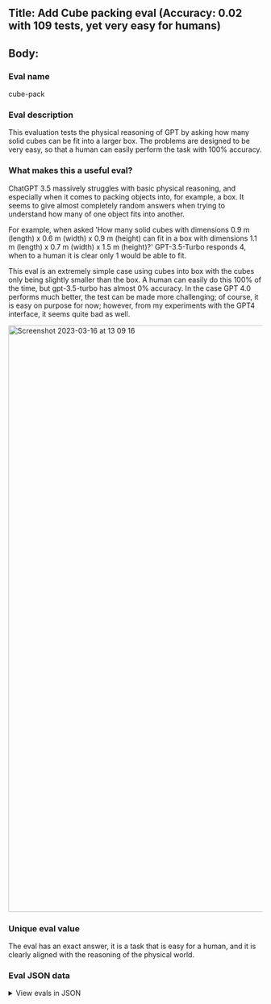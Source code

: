## Title: Add Cube packing eval (Accuracy: 0.02 with 109 tests, yet very easy for humans)

## Body:

### Eval name

cube-pack

### Eval description

This evaluation tests the physical reasoning of GPT by asking how many solid cubes can be fit into a larger box. The
problems are designed to be very easy, so that a human can easily perform the task with 100% accuracy.

### What makes this a useful eval?

ChatGPT 3.5 massively struggles with basic physical reasoning, and especially when it comes to packing objects into, for
example, a box. It seems to give almost completely random answers when trying to understand how many of one object fits
into another.

For example, when asked 'How many solid cubes with dimensions 0.9 m (length) x 0.6 m (width) x 0.9 m (height) can fit in
a box with dimensions 1.1 m (length) x 0.7 m (width) x 1.5 m (height)?' GPT-3.5-Turbo responds 4, when to a human it is
clear only 1 would be able to fit.

This eval is an extremely simple case using cubes into box with the cubes only being slightly smaller than the box. A
human can easily do this 100% of the time, but gpt-3.5-turbo has almost 0% accuracy. In the case GPT 4.0 performs much
better, the test can be made more challenging; of course, it is easy on purpose for now; however, from my experiments with
the GPT4 interface, it seems quite bad as well.



<img width="1162" alt="Screenshot 2023-03-16 at 13 09 16" src="https://user-images.githubusercontent.com/122287282/225613251-6ddeefec-94ae-4517-9c2e-bbf1aa4bc503.png">

### Unique eval value

The eval has an exact answer, it is a task that is easy for a human, and it is clearly aligned with the reasoning of the
physical world.

### Eval JSON data

<details>

  <summary>View evals in JSON</summary>

### Eval

  ```jsonl

{"input": [{"role": "system", "content": "You are a helpful assistant"}, {"role": "user", "content":"How many solid cubes with dimensions 1.0 m (length) x 1.0 m (width) x 0.6 m (height) can fit in a box with dimensions 0.6 m (length) x 1.8 m (width) x 2.1 m (height)? You should only reply the answer. The answer should be in the form 'N cubes.', where N is the number of cubes that fit in the box."}], "ideal": "2 cube"}

{"input": [{"role": "system", "content": "You are a helpful assistant"}, {"role": "user", "content":"How many solid cubes with dimensions 0.5 m (length) x 0.8 m (width) x 0.6 m (height) can fit in a box with dimensions 0.5 m (length) x 0.8 m (width) x 2.0 m (height)? You should only reply the answer. The answer should be in the form 'N cubes.', where N is the number of cubes that fit in the box."}], "ideal": "3 cube"}

{"input": [{"role": "system", "content": "You are a helpful assistant"}, {"role": "user", "content":"How many solid cubes with dimensions 0.7 m (length) x 0.8 m (width) x 1.0 m (height) can fit in a box with dimensions 0.9 m (length) x 1.7 m (width) x 1.5 m (height)? You should only reply the answer. The answer should be in the form 'N cubes.', where N is the number of cubes that fit in the box."}], "ideal": "3 cube"}

{"input": [{"role": "system", "content": "You are a helpful assistant"}, {"role": "user", "content":"How many solid cubes with dimensions 0.7 m (length) x 1.0 m (width) x 0.8 m (height) can fit in a box with dimensions 0.8 m (length) x 1.6 m (width) x 2.1 m (height)? You should only reply the answer. The answer should be in the form 'N cubes.', where N is the number of cubes that fit in the box."}], "ideal": "4 cube"}

{"input": [{"role": "system", "content": "You are a helpful assistant"}, {"role": "user", "content":"How many solid cubes with dimensions 0.7 m (length) x 0.2 m (width) x 1.1 m (height) can fit in a box with dimensions 0.3 m (length) x 0.9 m (width) x 1.5 m (height)? You should only reply the answer. The answer should be in the form 'N cubes.', where N is the number of cubes that fit in the box."}], "ideal": "1 cube"}

 ```

</details>


